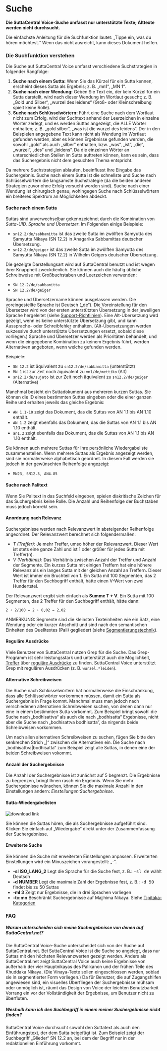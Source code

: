 # Suche
**Die SuttaCentral Voice-Suche umfasst nur unterstützte Texte; Alttexte werden nicht durchsucht.**

Die einfachste Anleitung für die Suchfunktion lautet: „Tippe ein, was du hören möchtest.“ Wenn das nicht ausreicht, kann dieses Dokument helfen.

### Die Suchfunktion verstehen
Die Suche auf SuttaCentral Voice umfasst verschiedene Suchstrategien in folgender Rangfolge:

1. **Suche nach einem Sutta:** Wenn Sie das Kürzel für ein Sutta kennen, erscheint dieses Sutta als Ergebnis; z. B. „mn1“, „MN 1“.
1. **Suche nach einer Wendung:** Geben Sie Text ein, der kein Kürzel für ein Sutta darstellt, wird nach dieser Wendung im Wortlaut gesucht; z. B. „Gold und Silber“, „wurzel des leidens“ (Groß- oder Kleinschreibung spielt keine Rolle).
1. **Suche nach Schlüsselwörtern:** Führt eine Suche nach dem Wortlaut nicht zum Erfolg, wird der Suchtext anhand der Leerzeichen in einzelne Wörter zerlegt, und es werden Suttas angezeigt, die ALLE Wörter enthalten; z. B. „gold silber“, „was ist die wurzel des leidens“. Der in den Beispielen angegebene Text kann nicht als Wendung im Wortlaut gefunden werden, aber es können Ergebnisse gefunden werden, die sowohl „gold“ als auch „silber“ enthalten, bzw. „was“, „ist“, „die“, „wurzel“, „des“ und „leidens“. Da die einzelnen Wörter an unterschiedlichen Stellen im Sutta auftreten können, kann es sein, dass das Suchergebnis nicht dem gesuchten Thema entspricht.

Da mehrere Suchstrategien ablaufen, beeinflusst Ihre Eingabe das Suchergebnis. Suche nach einem Sutta ist die schnellste und Suche nach Schlüsselwörtern die langsamste Suchstrategie (da die beiden anderen Strategien zuvor ohne Erfolg versucht worden sind). Suche nach einer Wendung ist chirurgisch genau, wohingegen Suche nach Schlüsselwörtern ein breiteres Spektrum an Möglichkeiten abdeckt.

#### Suche nach einem Sutta
Suttas sind unverwechselbar gekennzeichnet durch die Kombination von *Sutta-UID, Sprache und Übersetzer*. Im Folgenden einige Beispiele:

* `sn12.2/de/sabbamitta` ist das zweite Sutta im zwölften Samyutta des Samyutta Nikaya (SN 12.2) in Anagarika Sabbamittas deutscher Übersetzung.
* `sn12.2/de/geiger` ist das zweite Sutta im zwölften Samyutta des Samyutta Nikaya (SN 12.2) in Wilhelm Geigers deutscher Übersetzung.

Die gezeigte Darstellungsart wird auf SuttaCentral benutzt und ist wegen ihrer Knappheit zweckdienlich. Sie können auch die häufig übliche Schreibweise mit Großbuchstaben und Leerzeichen verwenden:

* `SN 12.2/de/sabbamitta`
* `SN 12.2/de/geiger`

Sprache und Übersetzername können ausgelassen werden. Die voreingestellte Sprache ist Deutsch („de“). Die Voreinstellung für den Übersetzer wird von der ersten unterstützten Übersetzung in der jeweiligen Sprache hergeleitet (siehe [Support-Richtlinien](https://sc-voice.github.io/dhammaregen/docs/uber-voice/support)). Eine Alt-Übersetzung wird gezeigt, wenn es keine unterstützte Übersetzung gibt, und kann Aussprache- oder Schreibfehler enthalten. (Alt-Übersetzungen werden sukzessive durch unterstützte Übersetzungen ersetzt, sobald diese vorliegen.) Sprache und Übersetzer werden als Prioritäten behandelt, und wenn die eingegebene Kombination zu keinem Ergebnis führt, werden Alternativen angeboten, wenn welche gefunden werden.

Beispiele:

* `SN 12.2` ist äquivalent zu `sn12.2/de/sabbamitta` (unterstützt)
* `MN 1` ist zur Zeit noch äquivalent zu `mn1/de/mettiko` (Alt)
* `sn12.2/de/sujato` ist zur Zeit noch äquivalent zu `sn12.2/de/geiger` (Alternative)

Manchmal besteht ein Suttadokument aus mehreren kurzen Suttas. Sie können die ID eines bestimmten Suttas eingeben oder die einer ganzen Reihe und erhalten jeweils das gleiche Ergebnis:

* `AN 1.1-10` zeigt das Dokument, das die Suttas von AN 1.1 bis AN 1.10 enthält.
* `AN 1.2` zeigt ebenfalls das Dokument, das die Suttas von AN 1.1 bis AN 1.10 enthält.
* `an1.2` zeigt ebenfalls das Dokument, das die Suttas von AN 1.1 bis AN 1.10 enthält.

Sie können auch mehrere Suttas für Ihre persönliche Wiedergabeliste zusammenstellen. Wenn mehrere Suttas als Ergebnis angezeigt werden, sind sie normalerweise alphabetisch geordnet. In diesem Fall werden sie jedoch in der gewünschten Reihenfolge angezeigt:

* `MN23, SN12.3, AN4.85`

#### Suche nach Palitext
Wenn Sie Palitext in das Suchfeld eingeben, spielen diakritische Zeichen für das Suchergebnis keine Rolle. Die Anzahl und Reihenfolge der Buchstaben muss jedoch korrekt sein.

#### Anordnung nach Relevanz
Suchergebnisse werden nach Relevanzwert in absteigender Reihenfolge angeordnet. Der Relevanzwert berechnet sich folgendermaßen:

* *T (Treffer)*: Je mehr Treffer, umso höher der Relevanzwert. Dieser Wert ist stets eine ganze Zahl und ist 1 oder größer für jedes Sutta mit Treffer(n).
* *V (Verhältnis)*: Das Verhältnis zwischen Anzahl der Treffer und Anzahl der Segmente. Ein kurzes Sutta mit einigen Treffern hat eine höhere Relevanz als ein langes Sutta mit der gleichen Anzahl an Treffern. Dieser Wert ist immer ein Bruchteil von 1. Ein Sutta mit 100 Segmenten, das 2 Treffer für den Suchbegriff enthält, hätte einen V-Wert von zwei Hundertstel.

Der Relevanzwert ergibt sich einfach als **Summe T + V**. Ein Sutta mit 100 Segmenten, das 2 Treffer für den Suchbegriff enthält, hätte dann:

`2 + 2/100 = 2 + 0,02 = 2,02`

ANMERKUNG: Segmente sind die kleinsten Texteinheiten wie ein Satz, eine Wendung oder ein kurzer Abschnitt und sind nach den semantischen Einheiten des Quelltextes (Pali) gegliedert (siehe [Segmentierungstechnik](https://sc-voice.github.io/dhammaregen/docs/uber-voice/segmentierung)).

#### Reguläre Ausdrücke
Viele Benutzer von SuttaCentral nutzen Grep für die Suche. Das Grep-Programm ist sehr leistungsstark und unterstützt auch die Möglichkeit, [Treffer](https://www.google.com/search?q=grep+-E+option) über [reguläre Ausdrücke](https://de.wikipedia.org/wiki/Regul%C3%A4rer_Ausdruck) zu finden. SuttaCentral Voice unterstützt Grep mit regulären Ausdrücken (z. B. `wurzel.*leiden`).

#### Alternative Schreibweisen
Die Suche nach Schlüsselwörtern hat normalerweise die Einschränkung, dass alle Schlüsselwörter vorkommen müssen, damit ein Sutta als Suchergebnis in Frage kommt. Manchmal muss man jedoch nach verschiedenen alternativen Schreibweisen suchen, von denen dann nur eine in einem bestimmten Sutta vorkommt. Zum Beispiel bringt sowohl die Suche nach „bodhisattva“ als auch die nach „bodhisatta“ Ergebnisse, nicht aber die Suche nach „bodhisattva bodhisatta“, da nirgends beide Schreibweisen vorkommen.

Um nach allen alternativen Schreibweisen zu suchen, fügen Sie bitte den senkrechen Strich „|“ zwischen die Alternativen ein. Die Suche nach „bodhisattva|bodhisatta“ zum Beispiel zeigt alle Suttas, in denen eine der beiden Schreibweisen vokommt.

#### Anzahl der Suchergebnisse
Die Anzahl der Suchergebnisse ist zunächst auf 5 begrenzt. Die Ergebnisse zu begrenzen, bringt Ihnen rasch ein Ergebnis. Wenn Sie mehr Suchergebnisse wünschen, können Sie die maximale Anzahl in den Einstellungen ändern: *Einstellungen:Suchergebnisse*.

#### Sutta-Wiedergabelisten

![download link](https://github.com/sc-voice/sc-voice/blob/master/src/assets/wiedergabeliste.png)

Sie können die Suttas hören, die als Suchergebnisse aufgeführt sind. Klicken Sie einfach auf „Wiedergabe“ direkt unter der Zusammenfassung der Suchergebnisse.

#### Erweiterte Suche
Sie können die Suche mit erweiterten Einstellungen anpassen. Erweiterten Einstellungen wird ein Minuszeichen vorangestellt: „-“.

* **-sl ISO_LANG_2**  Legt die Sprache für die Suche fest, z. B.: <kbd>-sl de</kbd> wählt Deutsch
* **-d NUMBER**  Legt die maximale Zahl der Ergebnisse fest, z. B.: <kbd>-d 50</kbd> findet bis zu 50 Suttas
* **-ml 3**  Zeigt nur Ergebnisse, die in drei Sprachen vorliegen
* **-tc:mn** Beschränkt Suchergebnisse auf Majjhima Nikaya. Siehe [Tipitaka-Kategorien](https://sc-voice.github.io/dhammaregen/docs/uber-voice/tipitaka-kategorien)

### FAQ
##### Warum unterscheiden sich meine Suchergebnisse von denen auf SuttaCentral.net?
Die SuttaCentral Voice-Suche unterscheidet sich von der Suche auf SuttaCentral.net. Bei SuttaCentral Voice ist die Suche so angelegt, dass nur Suttas mit den höchsten Relevanzwerten gezeigt werden. Anders als SuttaCentral.net zeigt SuttaCentral Voice auch keine Ergebnisse von außerhalb der vier Hauptnikayas des Palikanon und der frühen Teile des Khuddaka Nikaya. (Die Vinaya-Texte sollen eingeschlossen werden, soblad sie in segmentierter Form vorliegen.) Da für Benutzer, die auf Zugangshilfen angewiesen sind, ein visuelles Überfliegen der Suchergebnisse mühsam oder unmöglich ist, räumt das Design von Voice der leichten Benutzbarkeit Vorrang ein vor der Vollständigkeit der Ergebnisse, um Benutzer nicht zu überfluten.

##### Weshalb kann ich den Suchbegriff in einem meiner Suchergebnisse nicht finden?
SuttaCentral Voice durchsucht sowohl den Suttatext als auch den Einführungstext, der dem Sutta beigefügt ist. Zum Beispiel zeigt der Suchbegriff „Glieder“ SN 12.2 an, bei dem der Begriff nur in der redaktionellen Einführung vorkommt.
